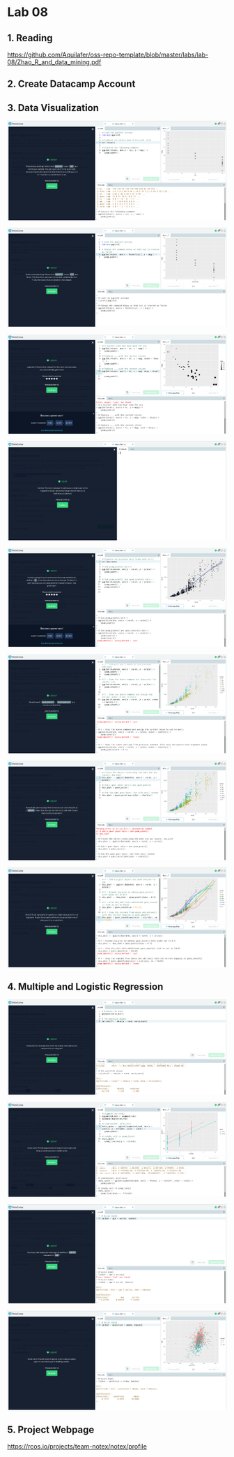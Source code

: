 # Lab 08

## 1. Reading

https://github.com/Aquilafer/oss-repo-template/blob/master/labs/lab-08/Zhao_R_and_data_mining.pdf

## 2. Create Datacamp Account

## 3. Data Visualization

![](datacamp_dv_1.png)

![](datacamp_dv_2.png)

![](datacamp_dv_3.png)

![](datacamp_dv_4.png)

![](datacamp_dv_5.png)

![](datacamp_dv_6.png)

![](datacamp_dv_7.png)

![](datacamp_dv_8.png)

## 4. Multiple and Logistic Regression

![](datacamp_mlr_1.png)

![](datacamp_mlr_2.png)

![](datacamp_mlr_3.png)

![](datacamp_mlr_4.png)

## 5. Project Webpage

https://rcos.io/projects/team-notex/notex/profile
